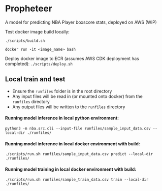 # Propheteer
A model for predicting NBA Player boxscore stats, deployed on AWS (WIP)

Test docker image build locally:

`./scripts/build.sh`

`docker run -it <image_name> bash`


Deploy docker image to ECR (assumes AWS CDK deployment has completed):
`./scripts/deploy.sh`


## Local train and test
- Ensure the `runfiles` folder is in the root directory
- Any input files will be read in (or mounted onto docker) from the `runfiles` directory
- Any output files will be written to the `runfiles` directory

#### Running model inference in local python environment:
`python3 -m nba.src.cli --input-file runfiles/sample_input_data.csv --local-dir ./runfiles/`

#### Running model inference in local docker environment with build:
`./scripts/run.sh runfiles/sample_input_data.csv predict --local-dir ./runfiles/`

#### Running model training in local docker environment with build:
`./scripts/run.sh runfiles/sample_train_data.csv train --local-dir ./runfiles/`